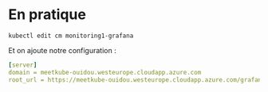 # En pratique

```console
kubectl edit cm monitoring1-grafana
```

Et on ajoute notre configuration :

```yaml
[server]
domain = meetkube-ouidou.westeurope.cloudapp.azure.com
root_url = https://meetkube-ouidou.westeurope.cloudapp.azure.com/grafana
```